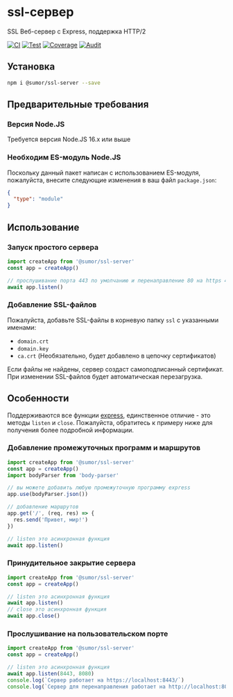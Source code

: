 # ssl-сервер

SSL Веб-сервер с Express, поддержка HTTP/2

[![CI](https://github.com/sumor-cloud/ssl-server/actions/workflows/ci.yml/badge.svg)](https://github.com/sumor-cloud/ssl-server/actions/workflows/ci.yml)
[![Test](https://github.com/sumor-cloud/ssl-server/actions/workflows/ut.yml/badge.svg)](https://github.com/sumor-cloud/ssl-server/actions/workflows/ut.yml)
[![Coverage](https://github.com/sumor-cloud/ssl-server/actions/workflows/coverage.yml/badge.svg)](https://github.com/sumor-cloud/ssl-server/actions/workflows/coverage.yml)
[![Audit](https://github.com/sumor-cloud/ssl-server/actions/workflows/audit.yml/badge.svg)](https://github.com/sumor-cloud/ssl-server/actions/workflows/audit.yml)

## Установка

```bash
npm i @sumor/ssl-server --save
```

## Предварительные требования

### Версия Node.JS

Требуется версия Node.JS 16.x или выше

### Необходим ES-модуль Node.JS

Поскольку данный пакет написан с использованием ES-модуля, пожалуйста, внесите следующие изменения в ваш файл `package.json`:

```json
{
  "type": "module"
}
```

## Использование

### Запуск простого сервера

```javascript
import createApp from '@sumor/ssl-server'
const app = createApp()

// прослушивание порта 443 по умолчанию и перенаправление 80 на https 443
await app.listen()
```

### Добавление SSL-файлов

Пожалуйста, добавьте SSL-файлы в корневую папку `ssl` с указанными именами:

- `domain.crt`
- `domain.key`
- `ca.crt` (Необязательно, будет добавлено в цепочку сертификатов)

Если файлы не найдены, сервер создаст самоподписанный сертификат.  
При изменении SSL-файлов будет автоматическая перезагрузка.

## Особенности

Поддерживаются все функции [express](https://www.npmjs.com/package/express), единственное отличие - это методы `listen` и `close`. Пожалуйста, обратитесь к примеру ниже для получения более подробной информации.

### Добавление промежуточных программ и маршрутов

```javascript
import createApp from '@sumor/ssl-server'
const app = createApp()
import bodyParser from 'body-parser'

// вы можете добавить любую промежуточную программу express
app.use(bodyParser.json())

// добавление маршрутов
app.get('/', (req, res) => {
  res.send('Привет, мир!')
})

// listen это асинхронная функция
await app.listen()
```

### Принудительное закрытие сервера

```javascript
import createApp from '@sumor/ssl-server'
const app = createApp()

// listen это асинхронная функция
await app.listen()
// close это асинхронная функция
await app.close()
```

### Прослушивание на пользовательском порте

```javascript
import createApp from '@sumor/ssl-server'
const app = createApp()

// listen это асинхронная функция
await app.listen(8443, 8080)
console.log(`Сервер работает на https://localhost:8443/`)
console.log(`Сервер для перенаправления работает на http://localhost:8080/`)
```
